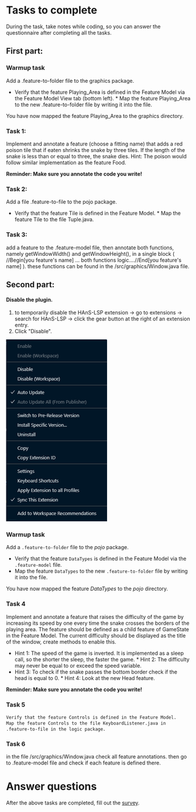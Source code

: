 # Tasks to complete

During the task, take notes while coding, so you can answer the questionnaire after completing all the tasks.

## First part:

### Warmup task

Add a .feature-to-folder file to the graphics package.
 * Verify that the feature Playing_Area is defined in the Feature Model via the Feature Model View tab (bottom left). * 
 Map the feature Playing_Area to the new .feature-to-folder file by writing it into the file.

You have now mapped the feature Playing_Area to the graphics directory.

### Task 1:

Implement and annotate a feature (choose a fitting name) that adds a red poison tile that if eaten shrinks the snake by three tiles.
If the length of the snake is less than or equal to three, the snake dies. Hint: The poison would follow similar implementation as the feature Food.

**Reminder: Make sure you annotate the code you write!**

### Task 2:

Add a file .feature-to-file to the pojo package.
 * Verify that the feature Tile is defined in the Feature Model. * 
 Map the feature Tile to the file Tuple.java.

### Task 3:

add a feature to the .feature-model file, then annotate both functions, namely getWindowWidth() and getWindowHeight(), in a single block ( //Begin[you feature's name] ... both functions logic....//End[you feature's name] ).
these functions can be found in the /src/graphics/Window.java file.

## Second part:

#### Disable the plugin.
1. to temporarily disable the HAnS-LSP extension -> go to extensions -> search for HAnS-LSP -> click the gear button at the right of an extension entry.
2. Click "Disable".

![](disable.png)

### Warmup task

Add a `.feature-to-folder` file to the *pojo* package.
* Verify that the feature `DataTypes` is defined in the Feature Model via the `.feature-model` file.
* Map the feature `DataTypes` to the new `.feature-to-folder` file by writing it into the file.

You have now mapped the feature *DataTypes* to the *pojo* directory.

### Task 4

Implement and annotate a feature that raises the difficulty of the game by increasing its speed by one every time the snake crosses the borders of the playing area.
The feature should be defined as a child feature of GameState in the Feature Model. The current difficulty should be displayed as the title of the window, create methods to enable this.
 * Hint 1: The speed of the game is inverted. It is implemented as a sleep call, so the shorter the sleep, the faster the game. * 
 Hint 2: The difficulty may never be equal to or exceed the speed variable.
 * Hint 3: To check if the snake passes the bottom border check if the head is equal to 0. * 
 Hint 4: Look at the new Head feature.

**Reminder: Make sure you annotate the code you write!**

### Task 5

    Verify that the feature Controls is defined in the Feature Model.
    Map the feature Controls to the file KeyboardListener.java in .feature-to-file in the logic package.

### Task 6

in the file /src/graphics/Window.java check all feature annotations. then go to .feature-model file and check if each feature is defined there.

# Answer questions
After the above tasks are completed, fill out the [survey](https://docs.google.com/forms/d/e/1FAIpQLSdcpbnTASBGH6cRMHw2DUJWOQm3MigtSJPRo37Q_eYchaOqZg/viewform?usp=sf_link).
